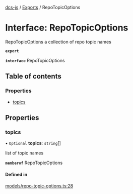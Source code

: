 [dcs-js](../README.md) / [Exports](../modules.md) / RepoTopicOptions

# Interface: RepoTopicOptions

RepoTopicOptions a collection of repo topic names

**`export`**

**`interface`** RepoTopicOptions

## Table of contents

### Properties

- [topics](RepoTopicOptions.md#topics)

## Properties

### <a id="topics" name="topics"></a> topics

• `Optional` **topics**: `string`[]

list of topic names

**`memberof`** RepoTopicOptions

#### Defined in

[models/repo-topic-options.ts:28](https://github.com/unfoldingWord/dcs-js/blob/b29eb7a/models/repo-topic-options.ts#L28)
